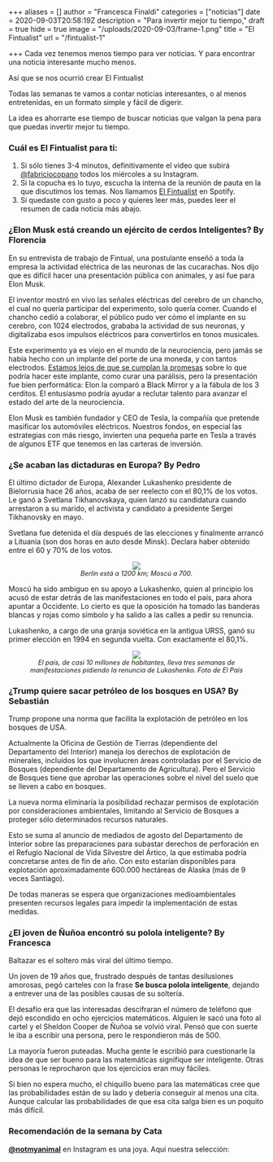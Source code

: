+++
aliases = []
author = "Francesca Finaldi"
categories = ["noticias"]
date = 2020-09-03T20:58:19Z
description = "Para invertir mejor tu tiempo,"
draft = true
hide = true
image = "/uploads/2020-09-03/frame-1.png"
title = "El Fintualist"
url = "/fintualist-1"

+++
Cada vez tenemos menos tiempo para ver noticias. Y para encontrar una noticia interesante mucho menos.

Así que se nos ocurrió crear El Fintualist

Todas las semanas te vamos a contar noticias interesantes, o al menos entretenidas, en un formato simple y fácil de digerir.

La idea es ahorrarte ese tiempo de buscar noticias que valgan la pena para que puedas invertir mejor tu tiempo.

### Cuál es El Fintualist para ti:

1. Si sólo tienes 3-4 minutos, definitivamente el video que subirá [@fabriciocopano](https://www.instagram.com/fabriziocopano/channel/?hl=es) todos los miércoles a su Instagram.
2. Si la copucha es lo tuyo, escucha la interna de la reunión de pauta en la que discutimos los temas. Nos llamamos [El Fintualist](https://open.spotify.com/show/4KTk8PdwRlWkm0D5DGs0Ke?si=J3sIq4F3SV-WMURcOnt2Gg) en Spotify.
3. Si quedaste con gusto a poco y quieres leer más, puedes leer el resumen de cada noticia más abajo.

### ¿Elon Musk está creando un ejército de cerdos Inteligentes? By Florencia

En su entrevista de trabajo de Fintual, una postulante enseñó a toda la empresa la actividad eléctrica de las neuronas de las cucarachas. Nos dijo que es difícil hacer una presentación pública con animales, y así fue para Elon Musk.

El inventor mostró en vivo las señales eléctricas del cerebro de un chancho, el cual no quería participar del experimento, solo quería comer. Cuando el chancho cedió a colaborar, el público pudo ver cómo el implante en su cerebro, con 1024 electrodos, grababa la actividad de sus neuronas, y digitalizaba esos impulsos eléctricos para convertirlos en tonos musicales.

Este experimento ya es viejo en el mundo de la neurociencia, pero jamás se había hecho con un implante del porte de una moneda, y con tantos electrodos. [Estamos lejos de que se cumplan la promesas](https://www.technologyreview.com/2020/08/30/1007786/elon-musks-neuralink-demo-update-neuroscience-theater/) sobre lo que podría hacer este implante, como curar una parálisis, pero la presentación fue bien performática: Elon la comparó a Black Mirror y a la fábula de los 3 cerditos. El entusiasmo podría ayudar a reclutar talento para avanzar el estado del arte de la neurociencia.

Elon Musk es también fundador y CEO de Tesla, la compañía que pretende masificar los automóviles eléctricos. Nuestros fondos, en especial las estrategias con más riesgo, invierten una pequeña parte en Tesla a través de algunos ETF que tenemos en las carteras de inversión.

### ¿Se acaban las dictaduras en Europa? By Pedro

El último dictador de Europa, Alexander Lukashenko presidente de Bielorrusia hace 26 años, acaba de ser reelecto con el 80,1% de los votos. Le ganó a Svetlana Tikhanovskaya, quien lanzó su candidatura cuando arrestaron a su marido, el activista y candidato a presidente Sergei Tikhanovsky en mayo.

Svetlana fue detenida el día después de las elecciones y finalmente arrancó a Lituania (son dos horas en auto desde Minsk). Declara haber obtenido entre el 60 y 70% de los votos.

<div style="text-align:center"> <figure> <img src="/uploads/2020-09-03/mapa.png"> <figcaption style="display:block;text-align:center;font-size:.8rem"><i>Berlín está a 1200 km; Moscú a 700.</i></figcaption> </figure> </div>

Moscú ha sido ambiguo en su apoyo a Lukashenko, quien al principio los acusó de estar detrás de las manifestaciones en todo el país, para ahora apuntar a Occidente. Lo cierto es que la oposición ha tomado las banderas blancas y rojas como símbolo y ha salido a las calles a pedir su renuncia.

Lukashenko, a cargo de una granja soviética en la antigua URSS, ganó su primer elección en 1994 en segunda vuelta. Con exactamente el 80,1%.

<div style="text-align:center"> <figure> <img src="/uploads/2020-09-03/protestas.png"> <figcaption style="display:block;text-align:center;font-size:.8rem"><i>El país, de casi 10 millones de habitantes, lleva tres semanas de manifestaciones pidiendo la renuncia de Lukashenko. Foto de El País</i></figcaption> </figure> </div>

### ¿Trump quiere sacar petróleo de los bosques en USA? By Sebastián

Trump propone una norma que facilita la explotación de petróleo en los bosques de USA.

Actualmente la Oficina de Gestión de Tierras (dependiente del Departamento del Interior) maneja los derechos de explotación de minerales, incluidos los que involucren áreas controladas por el Servicio de Bosques (dependiente del Departamento de Agricultura). Pero el Servicio de Bosques tiene que aprobar las operaciones sobre el nivel del suelo que se lleven a cabo en bosques.

La nueva norma eliminaría la posibilidad rechazar permisos de explotación por consideraciones ambientales, limitando al Servicio de Bosques a proteger sólo determinados recursos naturales.

Esto se suma al anuncio de mediados de agosto del Departamento de Interior sobre las preparaciones para subastar derechos de perforación en el Refugio Nacional de Vida Silvestre del Ártico, la que estimaba podría concretarse antes de fin de año. Con esto estarían disponibles para explotación aproximadamente 600.000 hectáreas de Alaska (más de 9 veces Santiago).

De todas maneras se espera que organizaciones medioambientales presenten recursos legales para impedir la implementación de estas medidas.

### ¿El joven de Ñuñoa encontró su polola inteligente? By Francesca

Baltazar es el soltero más viral del último tiempo.

Un joven de 19 años que, frustrado después de tantas desilusiones amorosas, pegó carteles con la frase **Se busca polola inteligente**, dejando a entrever una de las posibles causas de su soltería.

El desafío era que las interesadas descifraran el número de teléfono que dejó escondido en ocho ejercicios matemáticos. Alguien le sacó una foto al cartel y el Sheldon Cooper de Ñuñoa se volvió viral. Pensó que con suerte le iba a escribir una persona, pero le respondieron más de 500.

La mayoría fueron puteadas. Mucha gente le escribió para cuestionarle la idea de que ser bueno para las matemáticas signifique ser inteligente. Otras personas le reprocharon que los ejercicios eran muy fáciles.

Si bien no espera mucho, el chiquillo bueno para las matemáticas cree que las probabilidades están de su lado y debería conseguir al menos una cita. Aunque calcular las probabilidades de que esa cita salga bien es un poquito más difícil.

### Recomendación de la semana by Cata

[**@notmyanimal**](https://www.instagram.com/notmyanimal/) en Instagram es una joya. Aquí nuestra selección: